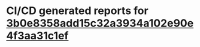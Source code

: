 # CI/CD generated reports for [3b0e8358add15c32a3934a102e90e4f3aa31c1ef](https://github.com/hydephp/develop/commit/3b0e8358add15c32a3934a102e90e4f3aa31c1ef)
